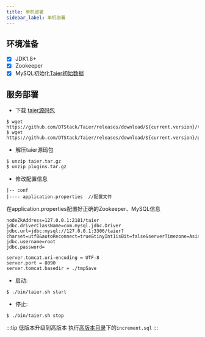 ```yaml
---
title: 单机部署
sidebar_label: 单机部署
---
```


## 环境准备
- [x] JDK1.8+
- [x] Zookeeper
- [x] MySQL初始化[Taier初始数据](https://github.com/DTStack/Taier/blob/master/sql/init.sql)

## 服务部署

- 下载 [taier源码包](https://github.com/DTStack/Taier/releases)
```shell
$ wget https://github.com/DTStack/Taier/releases/download/${current.version}/taier.tar.gz
$ wget https://github.com/DTStack/Taier/releases/download/${current.version}/plugins.tar.gz
```
- 解压taier源码包
```shell
$ unzip taier.tar.gz
$ unzip plugins.tar.gz
```

- 修改配置信息
```shell
|-- conf 
|---- application.properties  //配置文件
```

在application.properties配置好正确的Zookeeper、MySQL信息
```properties
nodeZkAddress=127.0.0.1:2181/taier
jdbc.driverClassName=com.mysql.jdbc.Driver
jdbc.url=jdbc:mysql://127.0.0.1:3306/taier?charset=utf8&autoReconnect=true&tinyInt1isBit=false&serverTimezone=Asia/Shanghai
jdbc.username=root
jdbc.password=

server.tomcat.uri-encoding = UTF-8
server.port = 8090
server.tomcat.basedir = ./tmpSave
```

* 启动:
```shell
$ ./bin/taier.sh start
```
* 停止:
```shell
$ ./bin/taier.sh stop
```

:::tip
低版本升级到高版本 执行[高版本目录](https://github.com/DTStack/Taier/tree/master/sql)下的`increment.sql`
:::
